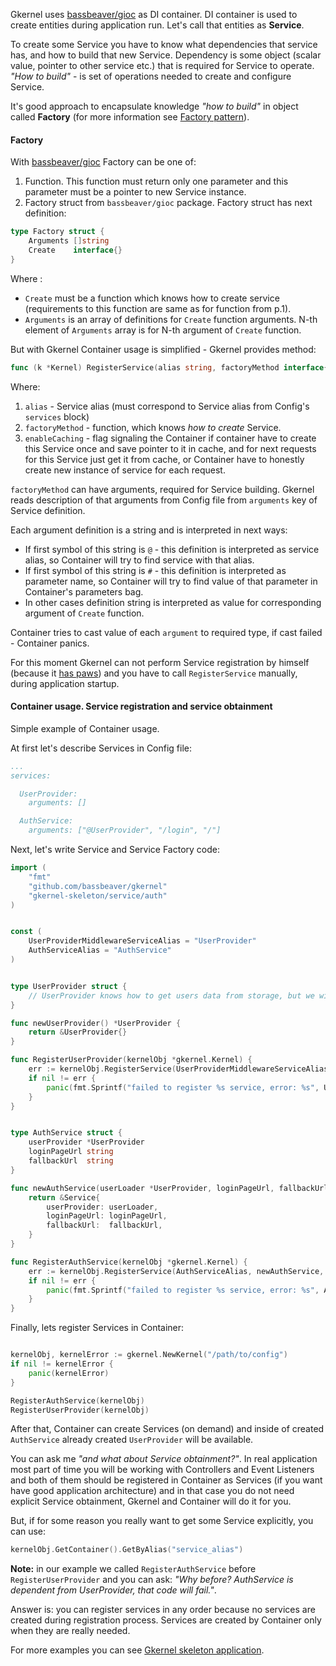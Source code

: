 Gkernel uses [bassbeaver/gioc](https://github.com/bassbeaver/gioc) as DI container. 
DI container is used to create entities during application run.
Let's call that entities as **Service**. 

To create some Service you have to know what dependencies that service has, and how to build that new Service.
Dependency is some object (scalar value, pointer to other service etc.) that is required for Service to operate.
*"How to build"* - is set of operations needed to create and configure Service.

It's good approach to encapsulate knowledge *"how to build"* in object called **Factory** 
(for more information see [Factory pattern](https://en.wikipedia.org/wiki/Factory_method_pattern)). 
 

#### Factory

With [bassbeaver/gioc](https://github.com/bassbeaver/gioc) Factory can be one of:

1. Function. This function must return only one parameter and this parameter must be a pointer to new Service instance.
2. Factory struct from `bassbeaver/gioc` package.
Factory struct has next definition: 
```go
type Factory struct {
    Arguments []string
    Create    interface{}
}
```  

Where :

* `Create` must be a function which knows how to create service (requirements to this function are same as for function from p.1).
* `Arguments` is an array of definitions for `Create` function arguments. N-th element of `Arguments` array is for N-th argument of `Create` function.

But with Gkernel Container usage is simplified - Gkernel provides method: 
```go
func (k *Kernel) RegisterService(alias string, factoryMethod interface{}, enableCaching bool) error
``` 
Where:

1. `alias` - Service alias (must correspond to Service alias from Config's `services` block)
2. `factoryMethod` - function, which knows *how to create* Service. 
3. `enableCaching` - flag signaling the Container if container have to create this Service once and save pointer to it in cache,
and for next requests for this Service just get it from cache, or Container have to honestly create new instance of service for each request. 

`factoryMethod` can have arguments, required for Service building. Gkernel reads description of that arguments from Config file
from `arguments` key of Service definition.

Each argument definition is a string and is interpreted in next ways:

* If first symbol of this string is `@` - this definition is interpreted as service alias, so Container will
try to find service with that alias.
* If first symbol of this string is `#` - this definition is interpreted as parameter name, so Container will
  try to find value of that parameter in Container's parameters bag.
* In other cases definition string is interpreted as value for corresponding argument of `Create` function.

Container tries to cast value of each `argument` to required type, if cast failed - Container panics.

For this moment Gkernel can not perform Service registration by himself (because it [has paws](http://memesmix.net/media/created/s3uwfl.jpg)) 
and you have to call `RegisterService` manually, during application startup.


#### Container usage. Service registration and service obtainment

Simple example of Container usage.

At first let's describe Services in Config file: 
```yaml
...
services:

  UserProvider:
    arguments: []

  AuthService:
    arguments: ["@UserProvider", "/login", "/"]
```

Next, let's write Service and Service Factory code: 
```go
import (
	"fmt"
	"github.com/bassbeaver/gkernel"
	"gkernel-skeleton/service/auth"
)


const (
	UserProviderMiddlewareServiceAlias = "UserProvider"
	AuthServiceAlias = "AuthService"
)


type UserProvider struct {
	// UserProvider knows how to get users data from storage, but we will omit that functionality here
}

func newUserProvider() *UserProvider {
	return &UserProvider{}
}

func RegisterUserProvider(kernelObj *gkernel.Kernel) {
	err := kernelObj.RegisterService(UserProviderMiddlewareServiceAlias, newUserProvider, true)
	if nil != err {
		panic(fmt.Sprintf("failed to register %s service, error: %s", UserProviderMiddlewareServiceAlias, err.Error()))
	}
}


type AuthService struct {
	userProvider *UserProvider
	loginPageUrl string
	fallbackUrl  string
}

func newAuthService(userLoader *UserProvider, loginPageUrl, fallbackUrl string) *AuthService {
	return &Service{
		userProvider: userLoader,
		loginPageUrl: loginPageUrl,
		fallbackUrl:  fallbackUrl,
	}
}

func RegisterAuthService(kernelObj *gkernel.Kernel) {
	err := kernelObj.RegisterService(AuthServiceAlias, newAuthService, true)
	if nil != err {
		panic(fmt.Sprintf("failed to register %s service, error: %s", AuthServiceAlias, err.Error()))
	}
}
```

Finally, lets register Services in Container:
```go

kernelObj, kernelError := gkernel.NewKernel("/path/to/config")
if nil != kernelError {
    panic(kernelError)
}

RegisterAuthService(kernelObj)
RegisterUserProvider(kernelObj)
```

After that, Container can create Services (on demand) and inside of created `AuthService` already created `UserProvider` will be available.

You can ask me *"and what about Service obtainment?"*. In real application most part of time you will be working with
Controllers and Event Listeners and both of them should be registered in Container as Services (if you want have good application architecture)
and in that case you do not need explicit Service obtainment, Gkernel and Container will do it for you.

But, if for some reason you really want to get some Service explicitly, you can use: 
```go
kernelObj.GetContainer().GetByAlias("service_alias")
```

**Note:** in our example we called `RegisterAuthService` before `RegisterUserProvider` and you can ask: 
*"Why before? AuthService is dependent from UserProvider, that code will fail."*. 

Answer is: you can register services in any order
because no services are created during registration process. Services are created by Container only when they are really needed.


For more examples you can see [Gkernel skeleton application](https://github.com/bassbeaver/gkernel-skeleton/blob/master/main.go#L63).